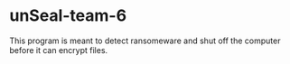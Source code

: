 # unSeal-team-6
This program is meant to detect ransomeware and shut off the computer before it can encrypt files. 
